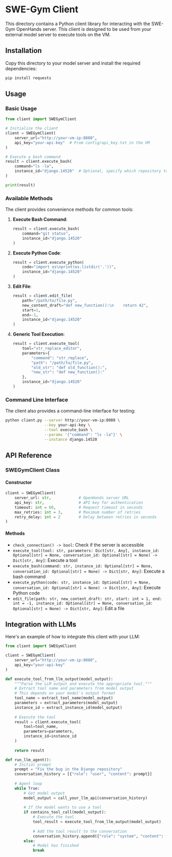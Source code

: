 # SWE-Gym Client

This directory contains a Python client library for interacting with the SWE-Gym OpenHands server. This client is designed to be used from your external model server to execute tools on the VM.

## Installation

Copy this directory to your model server and install the required dependencies:

```bash
pip install requests
```

## Usage

### Basic Usage

```python
from client import SWEGymClient

# Initialize the client
client = SWEGymClient(
    server_url="http://your-vm-ip:8080",
    api_key="your-api-key"  # From config/api_key.txt in the VM
)

# Execute a bash command
result = client.execute_bash(
    command="ls -la",
    instance_id="django.14520"  # Optional, specify which repository to use
)

print(result)
```

### Available Methods

The client provides convenience methods for common tools:

1. **Execute Bash Command**:
   ```python
   result = client.execute_bash(
       command="git status",
       instance_id="django.14520"
   )
   ```

2. **Execute Python Code**:
   ```python
   result = client.execute_python(
       code="import os\nprint(os.listdir('.'))",
       instance_id="django.14520"
   )
   ```

3. **Edit File**:
   ```python
   result = client.edit_file(
       path="/path/to/file.py",
       new_content_draft="def new_function():\n    return 42",
       start=1,
       end=-1,
       instance_id="django.14520"
   )
   ```

4. **Generic Tool Execution**:
   ```python
   result = client.execute_tool(
       tool="str_replace_editor",
       parameters={
           "command": "str_replace",
           "path": "/path/to/file.py",
           "old_str": "def old_function():",
           "new_str": "def new_function():"
       },
       instance_id="django.14520"
   )
   ```

### Command Line Interface

The client also provides a command-line interface for testing:

```bash
python client.py --server http://your-vm-ip:8080 \
                 --key your-api-key \
                 --tool execute_bash \
                 --params '{"command": "ls -la"}' \
                 --instance django.14520
```

## API Reference

### SWEGymClient Class

#### Constructor

```python
client = SWEGymClient(
    server_url: str,            # OpenHands server URL
    api_key: str,               # API key for authentication
    timeout: int = 60,          # Request timeout in seconds
    max_retries: int = 3,       # Maximum number of retries
    retry_delay: int = 2        # Delay between retries in seconds
)
```

#### Methods

- `check_connection() -> bool`: Check if the server is accessible
- `execute_tool(tool: str, parameters: Dict[str, Any], instance_id: Optional[str] = None, conversation_id: Optional[str] = None) -> Dict[str, Any]`: Execute a tool
- `execute_bash(command: str, instance_id: Optional[str] = None, conversation_id: Optional[str] = None) -> Dict[str, Any]`: Execute a bash command
- `execute_python(code: str, instance_id: Optional[str] = None, conversation_id: Optional[str] = None) -> Dict[str, Any]`: Execute Python code
- `edit_file(path: str, new_content_draft: str, start: int = 1, end: int = -1, instance_id: Optional[str] = None, conversation_id: Optional[str] = None) -> Dict[str, Any]`: Edit a file

## Integration with LLMs

Here's an example of how to integrate this client with your LLM:

```python
from client import SWEGymClient

client = SWEGymClient(
    server_url="http://your-vm-ip:8080",
    api_key="your-api-key"
)

def execute_tool_from_llm_output(model_output):
    """Parse the LLM output and execute the appropriate tool."""
    # Extract tool name and parameters from model output
    # This depends on your model's output format
    tool_name = extract_tool_name(model_output)
    parameters = extract_parameters(model_output)
    instance_id = extract_instance_id(model_output)
    
    # Execute the tool
    result = client.execute_tool(
        tool=tool_name,
        parameters=parameters,
        instance_id=instance_id
    )
    
    return result

def run_llm_agent():
    # Initial prompt
    prompt = "Fix the bug in the Django repository"
    conversation_history = [{"role": "user", "content": prompt}]
    
    # Agent loop
    while True:
        # Get model output
        model_output = call_your_llm_api(conversation_history)
        
        # If the model wants to use a tool
        if contains_tool_call(model_output):
            # Execute the tool
            tool_result = execute_tool_from_llm_output(model_output)
            
            # Add the tool result to the conversation
            conversation_history.append({"role": "system", "content": f"Tool result: {tool_result}"})
        else:
            # Model has finished
            break
```